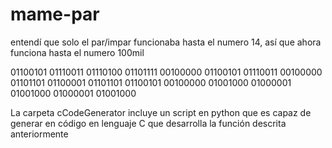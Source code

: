 # mame-par



entendí que solo el par/impar funcionaba hasta el numero 14, así que ahora funciona hasta el numero 100mil




01100101 01110011 01110100 01101111 00100000 01100101 01110011 00100000 01101101 01100001 01101101 01100101 00100000 01001000 01000001 01001000 01000001 01001000

La carpeta cCodeGenerator incluye un script en python que es capaz de generar en código en lenguaje C que desarrolla la función descrita anteriormente
